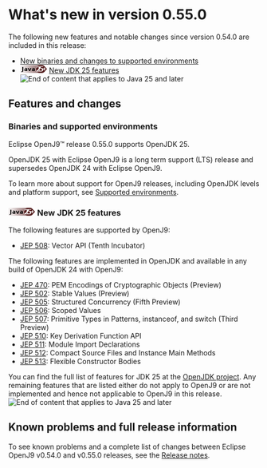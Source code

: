 <!--
* Copyright (c) 2017, 2025 IBM Corp. and others
*
* This program and the accompanying materials are made
* available under the terms of the Eclipse Public License 2.0
* which accompanies this distribution and is available at
* https://www.eclipse.org/legal/epl-2.0/ or the Apache
* License, Version 2.0 which accompanies this distribution and
* is available at https://www.apache.org/licenses/LICENSE-2.0.
*
* This Source Code may also be made available under the
* following Secondary Licenses when the conditions for such
* availability set forth in the Eclipse Public License, v. 2.0
* are satisfied: GNU General Public License, version 2 with
* the GNU Classpath Exception [1] and GNU General Public
* License, version 2 with the OpenJDK Assembly Exception [2].
*
* [1] https://www.gnu.org/software/classpath/license.html
* [2] https://openjdk.org/legal/assembly-exception.html
*
* SPDX-License-Identifier: EPL-2.0 OR Apache-2.0 OR GPL-2.0-only WITH Classpath-exception-2.0 OR GPL-2.0-only WITH OpenJDK-assembly-exception-1.0
-->

# What's new in version 0.55.0

The following new features and notable changes since version 0.54.0 are included in this release:

- [New binaries and changes to supported environments](#binaries-and-supported-environments)
- ![Start of content that applies to Java 24 and later](cr/java25plus.png) [New JDK 25 features](#new-jdk-25-features) ![End of content that applies to Java 25 and later](cr/java_close.png)

## Features and changes

### Binaries and supported environments

Eclipse OpenJ9&trade; release 0.55.0 supports OpenJDK 25.

OpenJDK 25 with Eclipse OpenJ9 is a long term support (LTS) release and supersedes OpenJDK 24 with Eclipse OpenJ9.

To learn more about support for OpenJ9 releases, including OpenJDK levels and platform support, see [Supported environments](openj9_support.md).

### ![Start of content that applies to Java 25 and later](cr/java25plus.png) New JDK 25 features

The following features are supported by OpenJ9:

- [JEP 508](https://openjdk.java.net/jeps/508): Vector API (Tenth Incubator)

The following features are implemented in OpenJDK and available in any build of OpenJDK 24 with OpenJ9:

- [JEP 470](https://openjdk.java.net/jeps/470): PEM Encodings of Cryptographic Objects (Preview)
- [JEP 502](https://openjdk.java.net/jeps/502): Stable Values (Preview)
- [JEP 505](https://openjdk.java.net/jeps/505): Structured Concurrency (Fifth Preview)
- [JEP 506](https://openjdk.java.net/jeps/506): Scoped Values
- [JEP 507](https://openjdk.java.net/jeps/507): Primitive Types in Patterns, instanceof, and switch (Third Preview)
- [JEP 510](https://openjdk.java.net/jeps/510): Key Derivation Function API
- [JEP 511](https://openjdk.java.net/jeps/511): Module Import Declarations
- [JEP 512](https://openjdk.java.net/jeps/512): Compact Source Files and Instance Main Methods
- [JEP 513](https://openjdk.java.net/jeps/513): Flexible Constructor Bodies

You can find the full list of features for JDK 25 at the [OpenJDK project](https://openjdk.org/projects/jdk/25/).
Any remaining features that are listed either do not apply to OpenJ9 or are not implemented and hence not applicable to OpenJ9 in this release. ![End of content that applies to Java 25 and later](cr/java_close.png)

## Known problems and full release information

To see known problems and a complete list of changes between Eclipse OpenJ9 v0.54.0 and v0.55.0 releases, see the [Release notes](https://github.com/eclipse-openj9/openj9/blob/master/doc/release-notes/0.55/0.55.md).

<!-- ==== END OF TOPIC ==== version0.55.md ==== -->
